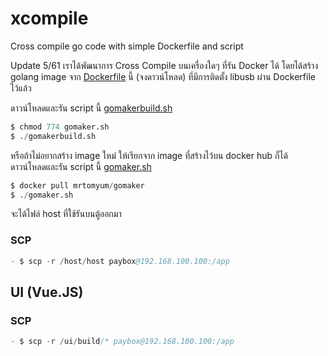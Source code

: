 # xcompile
Cross compile go code with simple Dockerfile and script



Update 5/61 เราได้พัฒนาการ Cross Compile บนเครื่องใดๆ ที่รัน Docker ได้
โดยได้สร้าง golang image จาก [Dockerfile](./script/Dockerfile) นี้ (จงดาวน์โหลด)
ที่มีการติดตั้ง libusb ผ่าน Dockerfile ไว้แล้ว

ดาวน์โหลดและรัน script นี้ [gomakerbuild.sh](./script/gomakerbuild.sh)

```s
$ chmod 774 gomaker.sh
$ ./gomakerbuild.sh
```

หรือถ้าไม่อยากสร้าง image ใหม่ ให้เรียกจาก image ที่สร้างไว้บน docker hub ก็ได้
ดาวน์โหลดและรัน script นี้ [gomaker.sh](./script/gomaker.sh)

```s
$ docker pull mrtomyum/gomaker
$ ./gomaker.sh
```


จะได้ไฟล์  host ที่ใช้รันบนตู้ออกมา

### SCP

```s
- $ scp -r /host/host paybox@192.168.100.100:/app
```

## UI (Vue.JS)

### SCP

```s
- $ scp -r /ui/build/* paybox@192.168.100.100:/app
```